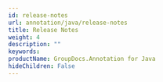 ```yaml
---
id: release-notes
url: annotation/java/release-notes
title: Release Notes
weight: 4
description: ""
keywords: 
productName: GroupDocs.Annotation for Java
hideChildren: False
---
```

